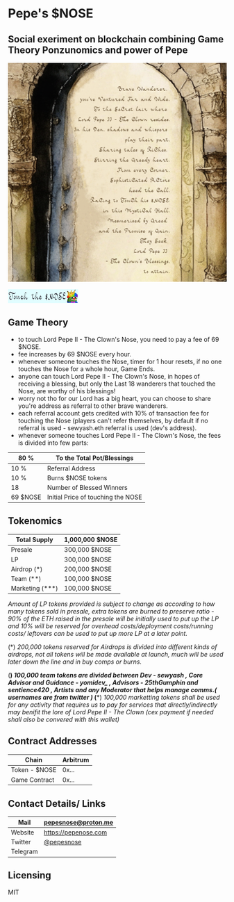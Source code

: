 # Pepe's $NOSE
## Social exeriment on blockchain combining Game Theory Ponzunomics and power of Pepe

![LorePoster](https://github.com/sewyash/pepeNose/blob/main/metadata/lore_poster.png)

[![NoseTouchButtonSmall](https://github.com/sewyash/pepeNose/blob/7643d346cc9bca636a13170a90cf7911b24d248a/metadata/touchNOSE_smolbutton.png)](https://pepenose.com)
##

## Game Theory
- to touch Lord Pepe II - The Clown's Nose, you need to pay a fee of 69 $NOSE.
- fee increases by 69 $NOSE every hour.
- whenever someone touches the Nose, timer for 1 hour resets, if no one touches the Nose for a whole hour, Game Ends.
- anyone can touch Lord Pepe II - The Clown's Nose, in hopes of receiving a blessing, but only the Last 18 wanderers that touched the Nose, are worthy of his blessings!
- worry not tho for our Lord has a big heart, you can choose to share you're address as referral to other brave wanderers.
- each referral account gets credited with 10% of transaction fee for touching the Nose (players can't refer themselves, by default if no referral is used - sewyash.eth referral is used (dev's address).
- whenever someone touches Lord Pepe II - The Clown's Nose, the fees is divided into few parts: 

| 80 % | To the Total Pot/Blessings |
| ---- | -------------------------- |
| 10 % | Referral Address           |
| 10 % | Burns $NOSE tokens         |
| 18   | Number of Blessed Winners  |
| 69 $NOSE | Initial Price of touching the NOSE |
##
## Tokenomics
| Total Supply   | 1,000,000 $NOSE |
| -------------- | --------------- |
| Presale        | 300,000   $NOSE |
| LP             | 300,000   $NOSE | 
| Airdrop (*)    | 200,000   $NOSE |
| Team (**)      | 100,000   $NOSE |
| Marketing (***)| 100,000   $NOSE |

*Amount of LP tokens provided is subject to change as according to how many tokens sold in presale, extra tokens are burned to preserve ratio - 90% of the ETH raised in the presale will be initially used to put up the LP and 10% will be reserved for overhead costs/deployment costs/running costs/ leftovers can be used to put up more LP at a later point.*

(*) *200,000 tokens reserved for Airdrops is divided into different kinds of airdrops, not all tokens will be made available at launch, much will be used later down the line and in buy comps or burns.*

(**) *100,000 team tokens are divided between Dev - sewyash , Core Advisor and Guidance - yomidev_ , Advisors - 25thGumphin and sentience420 , Artists and any Moderator that helps manage comms.( usernames are from twitter )*
(***) *100,000 marketting tokens shall be used for any activity that requires us to pay for services that directly/indirectly may benifit the lore of Lord Pepe II - The Clown (cex payment if needed shall also be convered with this wallet)*
##

## Contract Addresses
| Chain         | Arbitrum |
| ------------- | -------- |
| Token - $NOSE | 0x... |
| Game Contract | 0x... |
##

## Contact Details/ Links
| Mail  | pepesnose@proton.me |
| ----- | ------------------- |
| Website | https://pepenose.com |
| Twitter | [@pepesnose](https://twitter.com/pepesnose?s=21&t=agrz7AMdORJSvImYTFbRtA/) |
| Telegram | |


## Licensing
MIT




